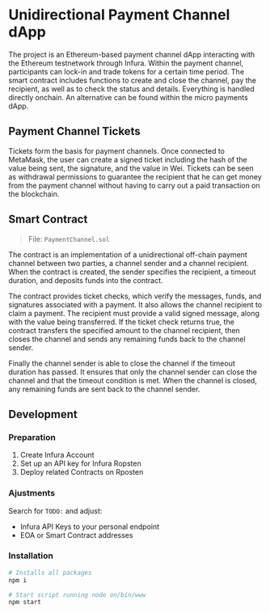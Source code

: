 # Unidirectional Payment Channel dApp

The project is an Ethereum-based payment channel dApp interacting with the Ethereum testnetwork through Infura. Within the payment channel, participants can lock-in and trade tokens for a certain time period. The smart contract includes functions to create and close the channel, pay the recipient, as well as to check the status and details. Everything is handled directly onchain. An alternative can be found within the micro payments dApp.

## Payment Channel Tickets

Tickets form the basis for payment channels. Once connected to MetaMask, the user can create a signed ticket including the hash of the value being sent, the signature, and the value in Wei. Tickets can be seen as withdrawal permissions to guarantee the recipient that he can get money from the payment channel without having to carry out a paid transaction on the blockchain.

## Smart Contract

> File: `PaymentChannel.sol`

The contract is an implementation of a unidirectional off-chain payment channel between two parties, a channel sender and a channel recipient. When the contract is created, the sender specifies the recipient, a timeout duration, and deposits funds into the contract.

The contract provides ticket checks, which verify the messages, funds, and signatures associated with a payment. It also allows the channel recipient to claim a payment. The recipient must provide a valid signed message, along with the value being transferred. If the ticket check returns true, the contract transfers the specified amount to the channel recipient, then closes the channel and sends any remaining funds back to the channel sender.

Finally the channel sender is able to close the channel if the timeout duration has passed. It ensures that only the channel sender can close the channel and that the timeout condition is met. When the channel is closed, any remaining funds are sent back to the channel sender.

## Development

### Preparation

1. Create Infura Account
2. Set up an API key for Infura Ropsten
3. Deploy related Contracts on Rposten

### Ajustments

Search for `TODO:` and adjust:

- Infura API Keys to your personal endpoint
- EOA or Smart Contract addresses

### Installation

```bash
# Installs all packages
npm i

# Start script running node on/bin/www
npm start
```
